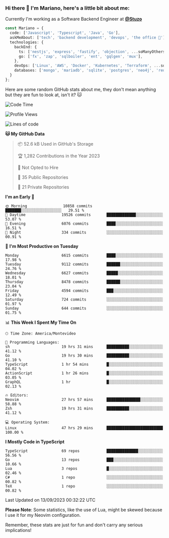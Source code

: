 ### Hi there 👋 I'm Mariano, here's a little bit about me:

Currently I'm working as a Software Backend Engineer at [**@Stuzo**](https://www.stuzo.com/)

```ts
const Mariano = {
  code: ['Javascript', 'Typescript', 'Java', 'Go'],
  askMeAbout: ['tech', 'backend development', 'devops', 'the office 💼'],
  technologies: {
    backEnd: {
      ts: ['nestjs', 'express', 'fastify', 'objection', ...soManyOthersFrameworks],
      go: ['fx', 'zap', 'sqlboiler', 'ent', 'gqlgen', 'mux'],
    },
    devOps: ['Linux', 'AWS', 'Docker', 'Kubernetes', 'Terraform', ...soManyOthersTools],
    databases: ['mongo', 'mariadb', 'sqlite', 'postgres', 'neo4j', 'redis', ...],
  }
};
```

Here are some random GitHub stats about me, they don't mean anything but they are fun to look at, isn't it? 🐱

<!--START_SECTION:waka-->
![Code Time](http://img.shields.io/badge/Code%20Time-1%2C195%20hrs%2029%20mins-blue)

![Profile Views](http://img.shields.io/badge/Profile%20Views-0-blue)

![Lines of code](https://img.shields.io/badge/From%20Hello%20World%20I%27ve%20Written-11.3%20million%20lines%20of%20code-blue)

**🐱 My GitHub Data** 

> 📦 52.6 kB Used in GitHub's Storage 
 > 
> 🏆 1,282 Contributions in the Year 2023
 > 
> 🚫 Not Opted to Hire
 > 
> 📜 35 Public Repositories 
 > 
> 🔑 21 Private Repositories 
 > 
**I'm an Early 🐤** 

```text
🌞 Morning                10858 commits       ███████░░░░░░░░░░░░░░░░░░   29.51 % 
🌆 Daytime                19526 commits       █████████████░░░░░░░░░░░░   53.07 % 
🌃 Evening                6076 commits        ████░░░░░░░░░░░░░░░░░░░░░   16.51 % 
🌙 Night                  334 commits         ░░░░░░░░░░░░░░░░░░░░░░░░░   00.91 % 
```
📅 **I'm Most Productive on Tuesday** 

```text
Monday                   6615 commits        ████░░░░░░░░░░░░░░░░░░░░░   17.98 % 
Tuesday                  9112 commits        ██████░░░░░░░░░░░░░░░░░░░   24.76 % 
Wednesday                6627 commits        █████░░░░░░░░░░░░░░░░░░░░   18.01 % 
Thursday                 8478 commits        ██████░░░░░░░░░░░░░░░░░░░   23.04 % 
Friday                   4594 commits        ███░░░░░░░░░░░░░░░░░░░░░░   12.49 % 
Saturday                 724 commits         ░░░░░░░░░░░░░░░░░░░░░░░░░   01.97 % 
Sunday                   644 commits         ░░░░░░░░░░░░░░░░░░░░░░░░░   01.75 % 
```


📊 **This Week I Spent My Time On** 

```text
🕑︎ Time Zone: America/Montevideo

💬 Programming Languages: 
sh                       19 hrs 31 mins      ██████████░░░░░░░░░░░░░░░   41.12 % 
Go                       19 hrs 30 mins      ██████████░░░░░░░░░░░░░░░   41.10 % 
TypeScript               1 hr 54 mins        █░░░░░░░░░░░░░░░░░░░░░░░░   04.02 % 
ActionScript             1 hr 26 mins        █░░░░░░░░░░░░░░░░░░░░░░░░   03.05 % 
GraphQL                  1 hr                █░░░░░░░░░░░░░░░░░░░░░░░░   02.13 % 

🔥 Editors: 
Neovim                   27 hrs 57 mins      ███████████████░░░░░░░░░░   58.88 % 
Zsh                      19 hrs 31 mins      ██████████░░░░░░░░░░░░░░░   41.12 % 

💻 Operating System: 
Linux                    47 hrs 29 mins      █████████████████████████   100.00 % 
```

**I Mostly Code in TypeScript** 

```text
TypeScript               69 repos            ██████████████░░░░░░░░░░░   56.56 % 
Go                       13 repos            ███░░░░░░░░░░░░░░░░░░░░░░   10.66 % 
Lua                      3 repos             █░░░░░░░░░░░░░░░░░░░░░░░░   02.46 % 
C#                       1 repo              ░░░░░░░░░░░░░░░░░░░░░░░░░   00.82 % 
TeX                      1 repo              ░░░░░░░░░░░░░░░░░░░░░░░░░   00.82 % 
```




 Last Updated on 13/09/2023 00:32:22 UTC
<!--END_SECTION:waka-->

**Please Note**: Some statistics, like the use of Lua, might be skewed because I use it for my Neovim configuration.

Remember, these stats are just for fun and don't carry any serious implications!
